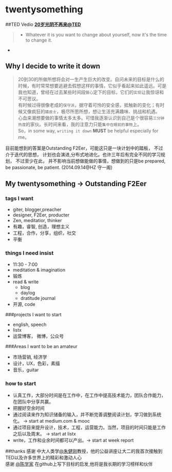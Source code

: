 twentysomething
===============
##TED Vedio
[**20岁光阴不再来@TED**](http://v.163.com/movie/2013/3/U/A/M937IFCGB_M937IJLUA.html)  
>  * Whatever it is you want to change about yourself, now it's the time to change it.
*  

## Why I decide to write it down
> 20到30的所做所想将会对一生产生巨大的改变。自问未来的目标是什么的时候，有时常常想要逃避去假想这样的事情，它似乎看起来如此遥远。可是我也知道，曾经在过去某些时间段`狠心`定下的目标，它们的`实现`让我惊讶和不可思议。  
有时候过得很像老成的`保守派`，据守着可怜的安全感，抵触新的变化；有时候又像疯狂的`嬉皮士`，极尽所思所想，想让生活充满趣味、挑战和机遇。  
心血来潮想要做的事情太多太多。可惜我逐渐认识到自己是个很容易`三分钟热度`的家伙。长时间来看，我的注意力只能`集中在眼前的事物`上。  
So，in some way, `writing it down` **MUST** be helpful especially for me。  

  目前能想到的答案是Outstanding F2Eer，可能这只是一块计划中的踏板， 不过介于迭代的思想，
  计划也会演进,分布式地进化。也许三年后有完全不同的学习规划， 不过至少在此，
  并不影响当前想做能做的事情，想做到的只是be prepared, be passionate, be patient.   (2014.09.14@HZ 守一阁)



   

## My twentysomething -> Outstanding F2Eer

### tags I want
* giter, blogger,preacher
* designer, F2Eer, producter 
* Zen, meditatior, thinker
* 有趣，睿智, 创造，理想主义
* 工程，合作，分享，组织，社交
* 平衡

### things I need insist 
* 11:30 - 7:00 
* meditation & imagination
* 锻炼
* read & write 
  * blog
  * daylog
  * dratitude journal  
* 开源, code



###projects I want to start 
* english, speech
* listx
* 运营博客， 微博，公众号

###Areas I want to be an amateur  
* 市场营销, 经济学
* 设计，UX，色彩，素描
* 音乐，guitar

### how to start
* 认真工作，大部分时间是在工作中，在工作中提高技术能力，团队合作能力，在团队中分享共赢。
* 把握好空余时间
* 通过阅读来作为知识储备的输入，并不断完善调整阅读计划，学习做到系统化。 -> start at medium.com & mooc
* 通过项目来提升设计，技术，工程，运营能力。当然，项目的时间只能是工作之后以及周末。 -> start at listx 
* write，工作和业余时间都可以产出。-> start at week report



##thanks
感谢 中大人类学[@朱健刚](http://weibo.com/u/2035485367?topnav=1&wvr=5&topsug=1)教授，他的公益讲座让大二的我首次接触到TED以及许多世界上的精彩和激动人心  
感谢 [@陈学家](https://github.com/6174) 在github上写下目标的启发,他将是我长期的学习榜样和伙伴


